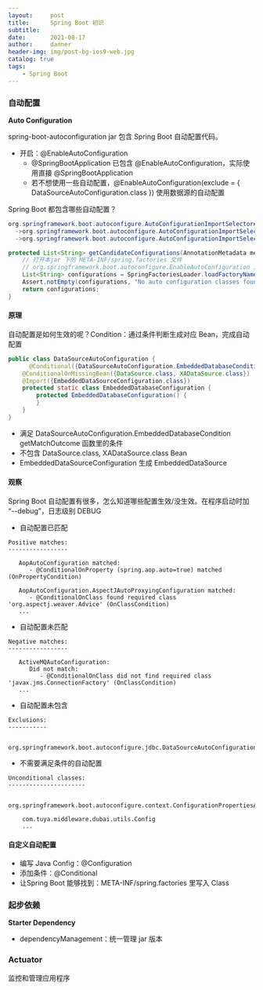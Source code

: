 ```yaml
---
layout:     post
title:      Spring Boot 初识
subtitle:   
date:       2021-08-17
author:     danner
header-img: img/post-bg-ios9-web.jpg
catalog: true
tags:
    - Spring Boot
---
```


### 自动配置

**Auto Configuration**

spring-boot-autoconfiguration jar 包含 Spring Boot 自动配置代码。

- 开启：@EnableAutoConfiguration
  - @SpringBootApplication 已包含 @EnableAutoConfiguration，实际使用直接 @SpringBootApplication
  - 若不想使用一些自动配置，@EnableAutoConfiguration(exclude = { DataSourceAutoConfiguration.class }) 使用数据源的自动配置

Spring Boot 都包含哪些自动配置？

```java
org.springframework.boot.autoconfigure.AutoConfigurationImportSelector#selectImports
  ->org.springframework.boot.autoconfigure.AutoConfigurationImportSelector#getAutoConfigurationEntry
  ->org.springframework.boot.autoconfigure.AutoConfigurationImportSelector#getCandidateConfigurations

protected List<String> getCandidateConfigurations(AnnotationMetadata metadata, AnnotationAttributes attributes) {
    // 打开本jar 下的 META-INF/spring.factories 文件
    // org.springframework.boot.autoconfigure.EnableAutoConfiguration 对应的值就是 Spring Boot 包含的所有自动配置类
    List<String> configurations = SpringFactoriesLoader.loadFactoryNames(this.getSpringFactoriesLoaderFactoryClass(), this.getBeanClassLoader());
    Assert.notEmpty(configurations, "No auto configuration classes found in META-INF/spring.factories. If you are using a custom packaging, make sure that file is correct.");
    return configurations;
}
```

#### 原理

自动配置是如何生效的呢？Condition：通过条件判断生成对应 Bean，完成自动配置

```java
public class DataSourceAutoConfiguration {
	  @Conditional({DataSourceAutoConfiguration.EmbeddedDatabaseCondition.class})
    @ConditionalOnMissingBean({DataSource.class, XADataSource.class})
    @Import({EmbeddedDataSourceConfiguration.class})
    protected static class EmbeddedDatabaseConfiguration {
        protected EmbeddedDatabaseConfiguration() {
        }
    }
}
```

- 满足 DataSourceAutoConfiguration.EmbeddedDatabaseCondition getMatchOutcome 函数里的条件
- 不包含 DataSource.class, XADataSource.class Bean
- EmbeddedDataSourceConfiguration 生成 EmbeddedDataSource

#### 观察

Spring Boot 自动配置有很多，怎么知道哪些配置生效/没生效。在程序启动时加 “--debug”，日志级别 DEBUG

- 自动配置已匹配

```shell
Positive matches:
-----------------

   AopAutoConfiguration matched:
      - @ConditionalOnProperty (spring.aop.auto=true) matched (OnPropertyCondition)

   AopAutoConfiguration.AspectJAutoProxyingConfiguration matched:
      - @ConditionalOnClass found required class 'org.aspectj.weaver.Advice' (OnClassCondition)
   ...
```

- 自动配置未匹配

```shell
Negative matches:
-----------------

   ActiveMQAutoConfiguration:
      Did not match:
         - @ConditionalOnClass did not find required class 'javax.jms.ConnectionFactory' (OnClassCondition)
   ...
```

- 自动配置未包含

```shell
Exclusions:
-----------

    org.springframework.boot.autoconfigure.jdbc.DataSourceAutoConfiguration
```

- 不需要满足条件的自动配置

```shell
Unconditional classes:
----------------------

    org.springframework.boot.autoconfigure.context.ConfigurationPropertiesAutoConfiguration

    com.tuya.middleware.dubai.utils.Config
    ...
```

#### 自定义自动配置

- 编写 Java Config：@Configuration
- 添加条件：@Conditional
- 让Spring Boot 能够找到：META-INF/spring.factories 里写入 Class



### 起步依赖

**Starter Dependency**

- dependencyManagement：统一管理 jar 版本



### Actuator

监控和管理应用程序

